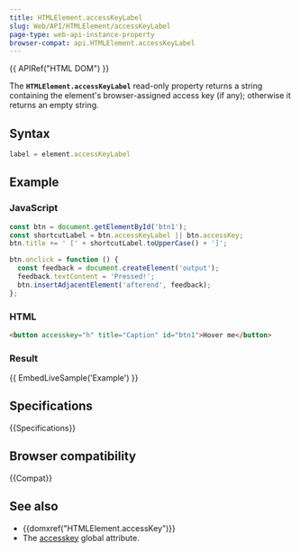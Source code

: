 ```yaml
---
title: HTMLElement.accessKeyLabel
slug: Web/API/HTMLElement/accessKeyLabel
page-type: web-api-instance-property
browser-compat: api.HTMLElement.accessKeyLabel
---
```

{{ APIRef("HTML DOM") }}

The **`HTMLElement.accessKeyLabel`**
read-only property returns a string containing the element's
browser-assigned access key (if any); otherwise it returns an empty string.

## Syntax

```js
label = element.accessKeyLabel
```

## Example

### JavaScript

```js
const btn = document.getElementById('btn1');
const shortcutLabel = btn.accessKeyLabel || btn.accessKey;
btn.title += ' [' + shortcutLabel.toUpperCase() + ']';

btn.onclick = function () {
  const feedback = document.createElement('output');
  feedback.textContent = 'Pressed!';
  btn.insertAdjacentElement('afterend', feedback);
};
```

### HTML

```html
<button accesskey="h" title="Caption" id="btn1">Hover me</button>
```

### Result

{{ EmbedLiveSample('Example') }}

## Specifications

{{Specifications}}

## Browser compatibility

{{Compat}}

## See also

- {{domxref("HTMLElement.accessKey")}}
- The [accesskey](/en-US/docs/Web/HTML/Global_attributes/accesskey) global
  attribute.
